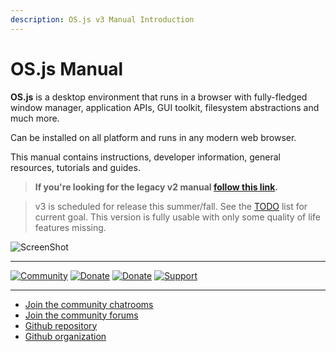 ```yaml
---
description: OS.js v3 Manual Introduction
---
```


# OS.js Manual

**OS.js** is a desktop environment that runs in a browser with fully-fledged window manager, application APIs, GUI toolkit, filesystem abstractions and much more.

Can be installed on all platform and runs in any modern web browser.

This manual contains instructions, developer information, general resources, tutorials and guides.

> **If you're looking for the legacy v2 manual [follow this link](https://manual.os-js.org/v2/).**

> v3 is scheduled for release this summer/fall. See the [TODO](https://gist.github.com/andersevenrud/ebfc22ef75c6686cc2d9a6e1191a8405) list for current goal. This version is fully usable with only some quality of life features missing.

![ScreenShot](https://www.os-js.org/screenshot.png)

---

[![Community](https://img.shields.io/badge/join-community-green.svg)](https://community.os-js.org/)
[![Donate](https://img.shields.io/badge/liberapay-donate-yellowgreen.svg)](https://liberapay.com/os-js/)
[![Donate](https://img.shields.io/badge/paypal-donate-yellow.svg)](https://www.paypal.com/cgi-bin/webscr?cmd=_donations&business=andersevenrud%40gmail%2ecom&lc=NO&currency_code=USD&bn=PP%2dDonationsBF%3abtn_donate_SM%2egif%3aNonHosted)
[![Support](https://img.shields.io/badge/patreon-support-orange.svg)](https://www.patreon.com/user?u=2978551&ty=h&u=2978551)

---

* [Join the community chatrooms](https://gitter.im/os-js/OS.js)
* [Join the community forums](https://community.os-js.org/)
* [Github repository](https://github.com/os-js/OS.js/tree/v3/)
* [Github organization](https://github.com/os-js)
